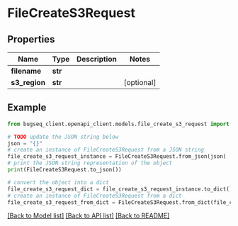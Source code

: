 # FileCreateS3Request


## Properties

Name | Type | Description | Notes
------------ | ------------- | ------------- | -------------
**filename** | **str** |  | 
**s3_region** | **str** |  | [optional] 

## Example

```python
from bugseq_client.openapi_client.models.file_create_s3_request import FileCreateS3Request

# TODO update the JSON string below
json = "{}"
# create an instance of FileCreateS3Request from a JSON string
file_create_s3_request_instance = FileCreateS3Request.from_json(json)
# print the JSON string representation of the object
print(FileCreateS3Request.to_json())

# convert the object into a dict
file_create_s3_request_dict = file_create_s3_request_instance.to_dict()
# create an instance of FileCreateS3Request from a dict
file_create_s3_request_from_dict = FileCreateS3Request.from_dict(file_create_s3_request_dict)
```
[[Back to Model list]](../README.md#documentation-for-models) [[Back to API list]](../README.md#documentation-for-api-endpoints) [[Back to README]](../README.md)


